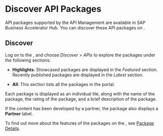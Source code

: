<!-- loio5cb804c4913543a8855225f88c26af83 -->

# Discover API Packages

API packages supported by the API Management are available in SAP Business Accelerator Hub. You can discover these API packages on .



<a name="loio5cb804c4913543a8855225f88c26af83__section_g24_3gl_h1b"/>

## Discover

Log on to the , and choose *Discover* \> *APIs* to explore the packages under the following sections:

-   **Highlights**: Showcased packages are displayed in the *Featured* section. Recently published packages are displayed in the *Latest* section.

-   **All**: This section lists all the packages in the portal.


Each package is displayed as an individual tile, along with the name of the package, the rating of the package, and a brief description of the package.

If the content has been developed by a partner, the package also displays a **Partner** label.

To find out more about the features of the packages on the , see [Package Details](package-details-f0bf802.md).

